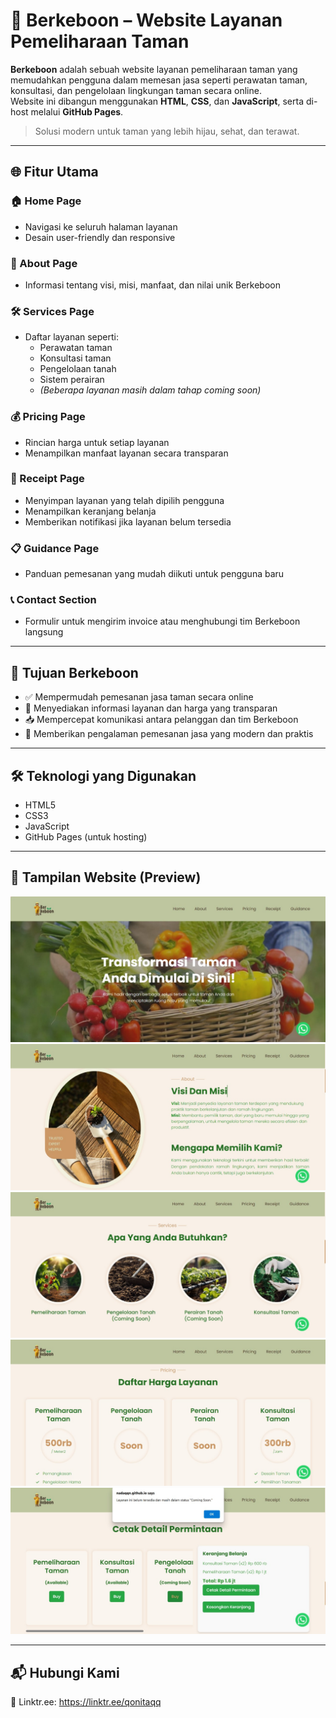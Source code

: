 # 🌿 Berkeboon – Website Layanan Pemeliharaan Taman

**Berkeboon** adalah sebuah website layanan pemeliharaan taman yang memudahkan pengguna dalam memesan jasa seperti perawatan taman, konsultasi, dan pengelolaan lingkungan taman secara online.  
Website ini dibangun menggunakan **HTML**, **CSS**, dan **JavaScript**, serta di-host melalui **GitHub Pages**.

> Solusi modern untuk taman yang lebih hijau, sehat, dan terawat.

---

## 🌐 Fitur Utama

### 🏠 Home Page
- Navigasi ke seluruh halaman layanan
- Desain user-friendly dan responsive

### 📖 About Page
- Informasi tentang visi, misi, manfaat, dan nilai unik Berkeboon

### 🛠️ Services Page
- Daftar layanan seperti:
  - Perawatan taman
  - Konsultasi taman
  - Pengelolaan tanah
  - Sistem perairan
  - *(Beberapa layanan masih dalam tahap coming soon)*

### 💰 Pricing Page
- Rincian harga untuk setiap layanan
- Menampilkan manfaat layanan secara transparan

### 🧾 Receipt Page
- Menyimpan layanan yang telah dipilih pengguna
- Menampilkan keranjang belanja
- Memberikan notifikasi jika layanan belum tersedia

### 📋 Guidance Page
- Panduan pemesanan yang mudah diikuti untuk pengguna baru

### 📞 Contact Section
- Formulir untuk mengirim invoice atau menghubungi tim Berkeboon langsung

---

## 🎯 Tujuan Berkeboon

- ✅ Mempermudah pemesanan jasa taman secara online  
- 🌱 Menyediakan informasi layanan dan harga yang transparan  
- 📥 Mempercepat komunikasi antara pelanggan dan tim Berkeboon  
- 🚀 Memberikan pengalaman pemesanan jasa yang modern dan praktis  

---

## 🛠️ Teknologi yang Digunakan

- HTML5  
- CSS3  
- JavaScript  
- GitHub Pages (untuk hosting)

---

## 📸 Tampilan Website (Preview)

![Berkeboon Preview](berkeboon-home.jpg)
![Berkeboon Preview](berkeboon-visimisi.jpg)
![Berkeboon Preview](berkeboon-services.jpg)
![Berkeboon Preview](berkeboon-pricing.jpg)
![Berkeboon Preview](berkeboon-receipt.jpg)

---

## 📬 Hubungi Kami

📧 Linktr.ee: https://linktr.ee/qonitaqq
